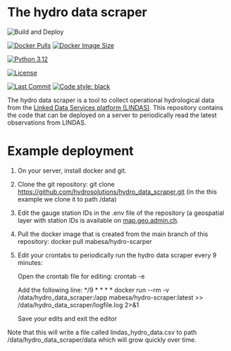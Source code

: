 # The hydro data scraper
<!-- GitHub Actions Status -->
![Build and Deploy](https://github.com/hydrosolutions/hydro_data_scraper/actions/workflows/docker-build-push.yml/badge.svg)

<!-- DockerHub Status -->
[![Docker Pulls](https://img.shields.io/docker/pulls/mabesa/hydro-scraper)](https://hub.docker.com/r/mabesa/hydro-scraper)
[![Docker Image Size](https://img.shields.io/docker/image-size/mabesa/hydro-scraper/latest)](https://hub.docker.com/r/mabesa/hydro-scraper)

<!-- Python Version -->
[![Python 3.12](https://img.shields.io/badge/python-3.12-blue.svg)](https://www.python.org/downloads/release/python-312/)

<!-- License -->
[![License](https://img.shields.io/github/license/mabesa/hydro-scraper)](https://github.com/mabesa/hydro-scraper/blob/main/LICENSE)

<!-- Code Quality & Maintenance -->
[![Last Commit](https://img.shields.io/github/last-commit/mabesa/hydro_data_scraper)](https://github.com/mabesa/hydro_data_scraper/commits/main)
[![Code style: black](https://img.shields.io/badge/code%20style-black-000000.svg)](https://github.com/psf/black)

The hydro data scraper is a tool to collect operational hydrological data from the [Linked Data Services platform (LINDAS)](https://lindas.admin.ch/?lang=de). This repository contains the code that can be deployed on a server to periodically read the latest observations from LINDAS. 

# Example deployment
1. On your server, install docker and git.
2. Clone the git repository: git clone https://github.com/hydrosolutions/hydro_data_scraper.git (in the this example we clone it to path /data)
3. Edit the gauge station IDs in the .env file of the repository (a geospatial layer with station IDs is available on [map.geo.admin.ch](https://map.geo.admin.ch/#/map?lang=en&center=2660025,1189925&z=1&bgLayer=ch.swisstopo.pixelkarte-grau&topic=gewiss&layers=ch.bafu.hydrologie-hydromessstationen).
4. Pull the docker image that is created from the main branch of this repository: docker pull mabesa/hydro-scarper
5. Edit your crontabs to periodically run the hydro data scraper every 9 minutes:
   
    Open the crontab file for editing: crontab -e
   
    Add the following line: */9 * * * * docker run --rm -v /data/hydro_data_scraper:/app mabesa/hydro-scraper:latest >> /data/hydro_data_scraper/logfile.log 2>&1
   
    Save your edits and exit the editor  
  
Note that this will write a file called lindas_hydro_data.csv to path /data/hydro_data_scraper/data which will grow quickly over time.  

